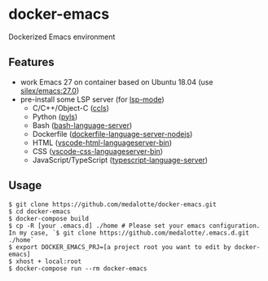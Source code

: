 # docker-emacs
Dockerized Emacs environment

## Features
- work Emacs 27 on container based on Ubuntu 18.04 (use [silex/emacs:27.0](https://github.com/Silex/docker-emacs/blob/master/27.0/ubuntu/18.04/Dockerfile))
- pre-install some LSP server (for [lsp-mode](https://github.com/emacs-lsp/lsp-mode))
  - C/C++/Object-C ([ccls](https://github.com/MaskRay/ccls))
  - Python ([pyls](https://github.com/palantir/python-language-server))
  - Bash ([bash-language-server](https://github.com/bash-lsp/bash-language-server))
  - Dockerfile ([dockerfile-language-server-nodejs](https://github.com/rcjsuen/dockerfile-language-server-nodejs))
  - HTML ([vscode-html-languageserver-bin](https://github.com/vscode-langservers/vscode-html-languageserver-bin))
  - CSS ([vscode-css-languageserver-bin](https://github.com/vscode-langservers/vscode-css-languageserver-bin))
  - JavaScript/TypeScript ([typescript-language-server](https://github.com/theia-ide/typescript-language-server))

## Usage

```shell
$ git clone https://github.com/medalotte/docker-emacs.git
$ cd docker-emacs
$ docker-compose build
$ cp -R [your .emacs.d] ./home # Please set your emacs configuration. In my case, `$ git clone https://github.com/medalotte/.emacs.d.git ./home`
$ export DOCKER_EMACS_PRJ=[a project root you want to edit by docker-emacs]
$ xhost + local:root
$ docker-compose run --rm docker-emacs
```
